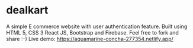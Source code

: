 # dealkart
A simple E commerce website with user authentication feature.
Built using HTML 5, CSS 3 React JS, Bootstrap and Firebase.
Feel free to fork and share :-)
Live demo: https://aquamarine-concha-277354.netlify.app/
